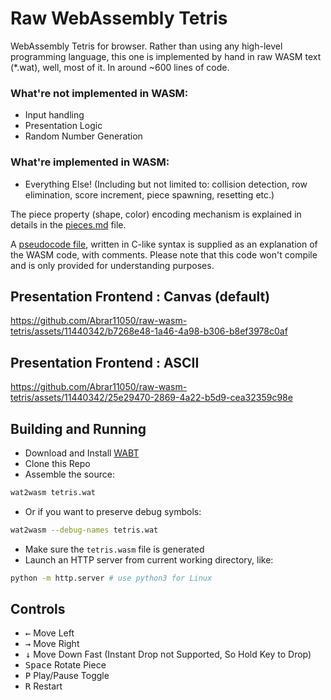 # Raw WebAssembly Tetris

WebAssembly Tetris for browser. Rather than using any high-level programming language, this one is implemented by hand in raw WASM text (*.wat), well, most of it. In around ~600 lines of code.

### What're **not** implemented in WASM:
* Input handling
* Presentation Logic
* Random Number Generation
### What're implemented in WASM:
* Everything Else! (Including but not limited to: collision detection, row elimination, score increment, piece spawning, resetting etc.)

The piece property (shape, color) encoding mechanism is explained in details in the [pieces.md](supplementary/pieces.md) file.

A [pseudocode file](supplementary/pseudocode.c), written in C-like syntax is supplied as an explanation of the WASM code, with comments. Please note that this code won't compile and is only provided for understanding purposes.

## Presentation Frontend : Canvas (default)

https://github.com/Abrar11050/raw-wasm-tetris/assets/11440342/b7268e48-1a46-4a98-b306-b8ef3978c0af

## Presentation Frontend : ASCII

https://github.com/Abrar11050/raw-wasm-tetris/assets/11440342/25e29470-2869-4a22-b5d9-cea32359c98e

## Building and Running

* Download and Install [WABT](https://github.com/WebAssembly/wabt)
* Clone this Repo
* Assemble the source:
```bash
wat2wasm tetris.wat
```
* Or if you want to preserve debug symbols:
```bash
wat2wasm --debug-names tetris.wat
```
* Make sure the ``tetris.wasm`` file is generated
* Launch an HTTP server from current working directory, like:
```bash
python -m http.server # use python3 for Linux
```

## Controls

* <kbd>←</kbd> Move Left
* <kbd>→</kbd> Move Right
* <kbd>↓</kbd> Move Down Fast (Instant Drop not Supported, So Hold Key to Drop)
* <kbd>Space</kbd> Rotate Piece
* <kbd>P</kbd> Play/Pause Toggle
* <kbd>R</kbd> Restart

